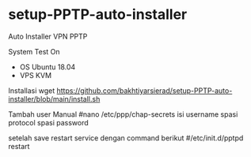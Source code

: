 # setup-PPTP-auto-installer
Auto Installer VPN PPTP

System Test On
- OS Ubuntu 18.04
- VPS KVM

Installasi
wget https://github.com/bakhtiyarsierad/setup-PPTP-auto-installer/blob/main/install.sh


Tambah user Manual
#nano /etc/ppp/chap-secrets
isi username spasi protocol spasi password

setelah save restart service dengan command berikut
#/etc/init.d/pptpd restart

